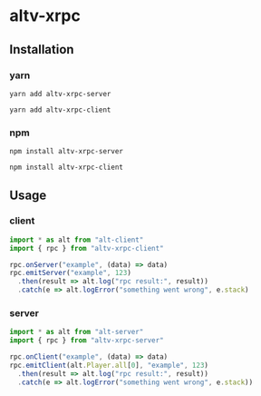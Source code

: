 # altv-xrpc

## Installation

### yarn
```
yarn add altv-xrpc-server
```
```
yarn add altv-xrpc-client
```

### npm
```
npm install altv-xrpc-server
```
```
npm install altv-xrpc-client
```


## Usage

### client
```ts
import * as alt from "alt-client"
import { rpc } from "altv-xrpc-client"

rpc.onServer("example", (data) => data)
rpc.emitServer("example", 123)
  .then(result => alt.log("rpc result:", result))
  .catch(e => alt.logError("something went wrong", e.stack)
```

### server
```ts
import * as alt from "alt-server"
import { rpc } from "altv-xrpc-server"

rpc.onClient("example", (data) => data)
rpc.emitClient(alt.Player.all[0], "example", 123)
  .then(result => alt.log("rpc result:", result))
  .catch(e => alt.logError("something went wrong", e.stack))
```

